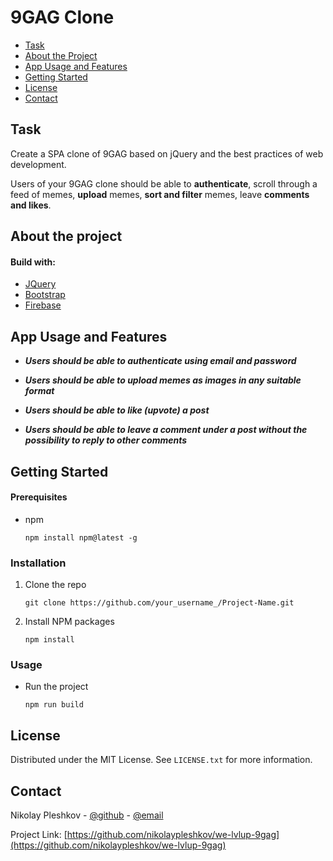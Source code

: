 # 9GAG Clone

* [Task](#task)
* [About the Project](#about-the-project)
* [App Usage and Features](#app-usage-and-features)
* [Getting Started](#getting-started)
* [License](#license)
* [Contact](#contact)

## Task

Create a SPA clone of 9GAG based on jQuery and the best practices of web development.

Users of your 9GAG clone should be able to **authenticate**, scroll through a feed of memes, **upload** memes, **sort and filter** memes, leave **comments and likes**.

## About the project
#### Build with:
-   [JQuery](https://jquery.com/)
-   [Bootstrap](https://getbootstrap.com/)
-   [Firebase](https://firebase.google.com)
## App Usage and Features
* ***Users should be able to authenticate using email and password***

* ***Users should be able to upload memes as images in any suitable format***
* ***Users should be able to like (upvote) a post***
* ***Users should be able to leave a comment under a post without the possibility to reply to other comments***

## Getting Started
#### Prerequisites
* npm 
	 ```
	npm install npm@latest -g
	```

### Installation
1. Clone the repo
	```
	git clone https://github.com/your_username_/Project-Name.git
	```
2. Install NPM packages
	```
	npm install
	```
### Usage
* Run the project
	```
	npm run build
	```
## License
Distributed under the MIT License. See  `LICENSE.txt`  for more information.

## Contact

Nikolay Pleshkov -  [@github](https://github.com/nikolaypleshkov)  -  [@email](mailto:pleshkovn1kk@gmail.com)

Project Link:  [https://github.com/nikolaypleshkov/we-lvlup-9gag](https://github.com/nikolaypleshkov/we-lvlup-9gag)